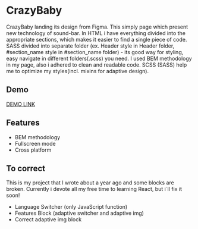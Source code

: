 
# CrazyBaby

CrazyBaby landing its design from Figma. This simply page which present new technology of sound-bar. In HTML i have everything divided into the appropriate sections, which makes it easier to find a single piece of code. SASS divided into separate folder (ex. Header style in Header folder, #section_name style in #section_name folder) - its good way for styling, easy navigate in different folders(.scss) you need.
I used BEM methodology in my page, also i adhered to clean and readable code. SCSS (SASS) help me to optimize my styles(incl. mixins for adaptive design).


## Demo

[DEMO LINK](https://Vladyslav-amp.github.io/Kickstarter/)

## Features

- BEM methodology
- Fullscreen mode
- Cross platform


## To correct

This is my project that I wrote about a year ago and some blocks are broken. Currently i devote all my free time to learning React, but i`ll fix it soon!

- Language Switcher (only JavaScript function)
- Features Block (adaptive switcher and adaptive img)
- Correct adaptive img block
